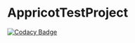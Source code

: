 # AppricotTestProject
[![Codacy Badge](https://api.codacy.com/project/badge/Grade/e6157772a1284da39428442efc2bdf57)](https://app.codacy.com/gh/michaellux/AppricotTestProject?utm_source=github.com&utm_medium=referral&utm_content=michaellux/AppricotTestProject&utm_campaign=Badge_Grade_Settings)